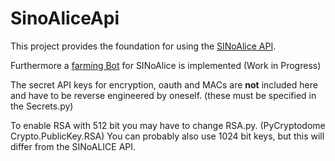 # SinoAliceApi
This project provides the foundation for using the [SINoAlice API](/api).

Furthermore a [farming Bot](/bot) for SINoAlice is implemented (Work in Progress)

The secret API keys for encryption, oauth and MACs are __not__ included here and have to be reverse engineered by oneself.
(these must be specified in the Secrets.py)

To enable RSA with 512 bit you may have to change RSA.py. (PyCryptodome Crypto.PublicKey.RSA) You can probably also use 1024 bit keys, but this will differ from the SINoALICE API.